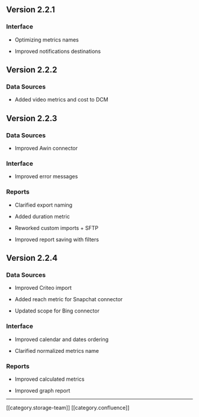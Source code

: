 
## Version 2.2.1

### Interface

* Optimizing metrics names


* Improved notifications destinations




## Version 2.2.2

### Data Sources

* Added video metrics and cost to DCM




## Version 2.2.3

### Data Sources

* Improved Awin connector




### Interface

* Improved error messages




### Reports

* Clarified export naming


* Added duration metric


* Reworked custom imports + SFTP


* Improved report saving with filters




## Version 2.2.4

### Data Sources

* Improved Criteo import


* Added reach metric for Snapchat connector


* Updated scope for Bing connector




### Interface

* Improved calendar and dates ordering


* Clarified normalized metrics name




### Reports

* Improved calculated metrics


* Improved graph report







*****

[[category.storage-team]] 
[[category.confluence]] 
